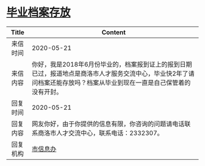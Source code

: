 # <a href="http://www.shangluo.gov.cn/zmhd/ldxxxx.jsp?urltype=leadermail.LeaderMailContentUrl&wbtreeid=1112&leadermailid=5882">毕业档案存放</a>
| Title |                                        Content                                         |
|:-----:|----------------------------------------------------------------------------------------|
| 来信时间  | 2020-05-21                                                                             |
| 来信内容  | 你好，我是2018年6月份毕业的，档案报到证上的报到日期已过，报道地点是商洛市人才服务交流中心，毕业快2年了请问档案还能存放吗？档案从毕业到现在一直是自己保管着的没有开封。 |
| 回复时间  | 2020-05-21                                                                             |
| 回复内容  | 网友你好，由于你提供的信息有限，你咨询的问题请电话联系商洛市人才交流中心，联系电话：2332307。                                     |
| 回复机构  | <a href="../../categories/agencies/市信息办.md">市信息办</a>                                   |